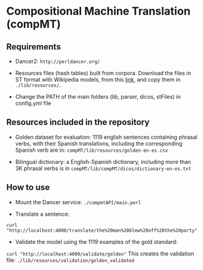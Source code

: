# Compositional Machine Translation (compMT)

## Requirements

* Dancer2: ```http://perldancer.org/```

* Resources files (hash tables) built from corpora. Download the files in ST format with Wikipedia models, from this [link](https://nubeusc-my.sharepoint.com/:u:/g/personal/pablo_gamallo_usc_es/EWPYeTFZCiZEnMl1HVQzK3cBJEQQ6KEId70PBh5xWVl30w?e=O1jfq2), and copy them in `./lib/resources/.`


* Change the PATH of the main folders (lib, parser, dicos, stFiles) in config.yml file

## Resources included in the repository

* Golden dataset for evaluation: 1119 english sentences containing phrasal verbs, with their Spanish translations, including the corresponding Spanish verb are in: `compMT/lib/resources/golden-en-es.csv`

* Bilingual dictionary: a English-Spanish dictionary, including more than 3K phrasal verbs is in `compMT/lib/compMT/dicos/dictionary-en-es.txt`

## How to use
* Mount the Dancer service:
```./compmtAPI/main.perl```

* Translate a sentence:

```curl "http://localhost:4000/translate/the%20man%20blew%20off%20the%20party"```

* Validate the model using the 1119 examples of the gold standard:

```curl "http://localhost:4000/validate/golden"```
This creates the validation file: `./lib/resources/validation/golden_validated`


